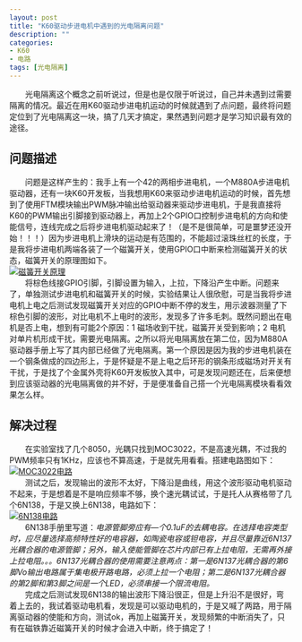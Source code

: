 ```yaml
---
layout: post
title: "K60驱动步进电机中遇到的光电隔离问题"
description: ""
categories: 
- K60
- 电路
tags: [光电隔离]
---
```


　　光电隔离这个概念之前听说过，但是也是仅限于听说过，自己并未遇到过需要隔离的情况。最近在用K60驱动步进电机运动的时候就遇到了点问题，最终将问题定位到了光电隔离这一块，搞了几天才搞定，果然遇到问题才是学习知识最有效的途径。
## 问题描述 ##
　　问题是这样产生的：我手上有一个42的两相步进电机，一个M880A步进电机驱动器，还有一块K60开发板，当我想用K60来驱动步进电机运动的时候，首先想到了使用FTM模块输出PWM脉冲输出给驱动器来驱动步进电机，于是我直接将K60的PWM输出引脚接到驱动器上，再加上2个GPIO口控制步进电机的方向和使能信号，连线完成之后将步进电机驱动起来了！（是不是很简单，可是噩梦还没开始！！！）因为步进电机上滑块的运动是有范围的，不能超过滚珠丝杠的长度，于是我将步进电机两端各装了一个磁簧开关，使用GPIO口中断来检测磁簧开关的状态，磁簧开关的原理图如下。  
[![磁簧开关原理](http://github-blog.qiniudn.com/2014-08-30-optocoupler-1.png-BlogPic)  ](http://github-blog.qiniudn.com/2014-08-30-optocoupler-1.png)  
　　将棕色线接GPIO引脚，引脚设置为输入，上拉，下降沿产生中断。问题来了，单独测试步进电机和磁簧开关的时候，实验结果让人很欣慰，可是当我将步进电机上电之后测试发现磁簧开关对应的GPIO中断不停的发生，用示波器测量了下棕色引脚的波形，对比电机不上电时的波形，发现多了许多毛刺。既然问题出在电机是否上电，想到有可能2个原因：1 磁场收到干扰，磁簧开关受到影响；2 电机对单片机形成干扰，需要光电隔离。之所以将光电隔离放在第二位，因为M880A驱动器手册上写了其内部已经做了光电隔离。第一个原因是因为我的步进电机装在一个钢条做成的四边形上，于是怀疑是不是上电之后环形的钢条形成磁场对开关有干扰，于是找了个金属外壳将K60开发板放入其中，可是发现问题还在，后来便想到应该驱动器的光电隔离做的并不好，于是便准备自己搭一个光电隔离模块看看效果怎么样。  
## 解决过程 ##
　　在实验室找了几个8050，光耦只找到MOC3022，不是高速光耦，不过我的PWM频率只有1KHz，应该也不算高速，于是就先用看看。搭建电路图如下：    
[![MOC3022电路](http://github-blog.qiniudn.com/2014-08-30-optocoupler-2.png-BlogPic)  ](http://github-blog.qiniudn.com/2014-08-30-optocoupler-2.png)    
　　测试之后，发现输出的波形不太好，下降沿是曲线，用这个波形驱动电机驱动不起来，于是想着是不是响应频率不够，换个速光耦试试，于是托人从赛格带了几个6N138，于是又换上6N138，电路如下：   
[![6N138电路](http://github-blog.qiniudn.com/2014-08-30-optocoupler-3.png-BlogPic)](http://github-blog.qiniudn.com/2014-08-30-optocoupler-3.png)  
　　6N138手册里写道：*电源管脚旁应有—个0.1uF的去耦电容。在选择电容类型时，应尽量选择高频特性好的电容器，如陶瓷电容或钽电容，并且尽量靠近6N137光耦合器的电源管脚；另外，输入使能管脚在芯片内部已有上拉电阻，无需再外接上拉电阻。。。6N137光耦合器的使用需要注意两点：第一是6N137光耦合器的第6脚Vo输出电路属于集电极开路电路，必须上拉一个电阻；第二是6N137光耦合器的第2脚和第3脚之间是一个LED，必须串接一个限流电阻。*  
　　完成之后测试发现6N138的输出波形下降沿很正，但是上升沿不是很好，弯着上去的，我试着驱动电机看，发现是可以驱动电机的，于是又喊了两路，用于隔离驱动器的使能和方向，测试ok，再加上磁簧开关，发现频繁的中断消失了，只有在磁铁靠近磁簧开关的时候才会进入中断，终于搞定了！


